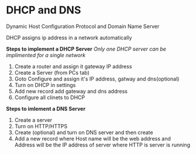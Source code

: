 # DHCP and DNS
Dynamic Host Configuration Protocol and Domain Name Server

DHCP assigns ip address in a network automatically

**Steps to implement a DHCP Server**
*Only one DHCP server can be implimented for a single network*
1. Create a router and assign it gateway IP address
2. Create a Server (from PCs tab)
3. Goto Configure and assign it's IP address, gatway and dns(optional)
4. Turn on DHCP in settings
5. Add new record add gateway and dns address
6. Configure all clinets to DHCP

**Steps to imlement a DNS Server**
1. Create a server
2. Turn on HTTP/HTTPS
3. Create (optional) and turn on DNS server and then create
4. Add a new record where Host name will be the web address and Address will be the IP address of server where HTTP is server is running